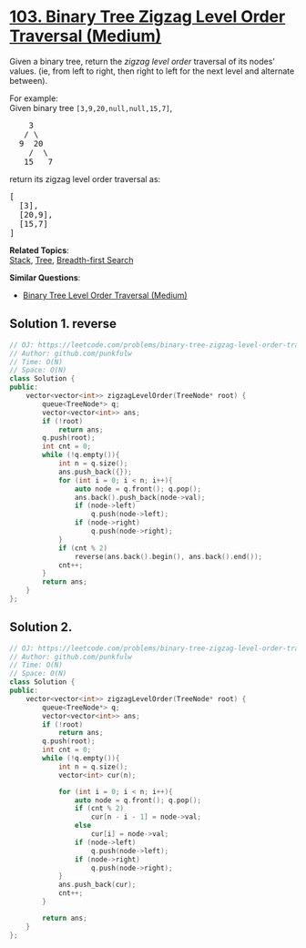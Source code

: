 # [103. Binary Tree Zigzag Level Order Traversal (Medium)](https://leetcode.com/problems/binary-tree-zigzag-level-order-traversal/)

<p>Given a binary tree, return the <i>zigzag level order</i> traversal of its nodes' values. (ie, from left to right, then right to left for the next level and alternate between).</p>

<p>
For example:<br>
Given binary tree <code>[3,9,20,null,null,15,7]</code>,<br>
</p><pre>    3
   / \
  9  20
    /  \
   15   7
</pre>
<p></p>
<p>
return its zigzag level order traversal as:<br>
</p><pre>[
  [3],
  [20,9],
  [15,7]
]
</pre>
<p></p>

**Related Topics**:  
[Stack](https://leetcode.com/tag/stack/), [Tree](https://leetcode.com/tag/tree/), [Breadth-first Search](https://leetcode.com/tag/breadth-first-search/)

**Similar Questions**:
* [Binary Tree Level Order Traversal (Medium)](https://leetcode.com/problems/binary-tree-level-order-traversal/)

## Solution 1. reverse

```cpp
// OJ: https://leetcode.com/problems/binary-tree-zigzag-level-order-traversal
// Author: github.com/punkfulw
// Time: O(N)
// Space: O(N)
class Solution {
public:
    vector<vector<int>> zigzagLevelOrder(TreeNode* root) {
        queue<TreeNode*> q;
        vector<vector<int>> ans;
        if (!root)
            return ans;
        q.push(root);
        int cnt = 0;
        while (!q.empty()){
            int n = q.size();
            ans.push_back({});
            for (int i = 0; i < n; i++){
                auto node = q.front(); q.pop();
                ans.back().push_back(node->val);
                if (node->left)
                    q.push(node->left);
                if (node->right)
                    q.push(node->right);
            }
            if (cnt % 2)
                reverse(ans.back().begin(), ans.back().end());
            cnt++;
        }
        return ans;
    }
};
```

## Solution 2.

```cpp
// OJ: https://leetcode.com/problems/binary-tree-zigzag-level-order-traversal/
// Author: github.com/punkfulw
// Time: O(N)
// Space: O(N)
class Solution {
public:
    vector<vector<int>> zigzagLevelOrder(TreeNode* root) {
        queue<TreeNode*> q;
        vector<vector<int>> ans;
        if (!root)
            return ans;
        q.push(root);
        int cnt = 0;
        while (!q.empty()){
            int n = q.size();
            vector<int> cur(n);

            for (int i = 0; i < n; i++){
                auto node = q.front(); q.pop();
                if (cnt % 2)
                    cur[n - i - 1] = node->val;
                else
                    cur[i] = node->val;
                if (node->left)
                    q.push(node->left);
                if (node->right)
                    q.push(node->right);
            }
            ans.push_back(cur);
            cnt++;
        }

        return ans;
    }
};
```
